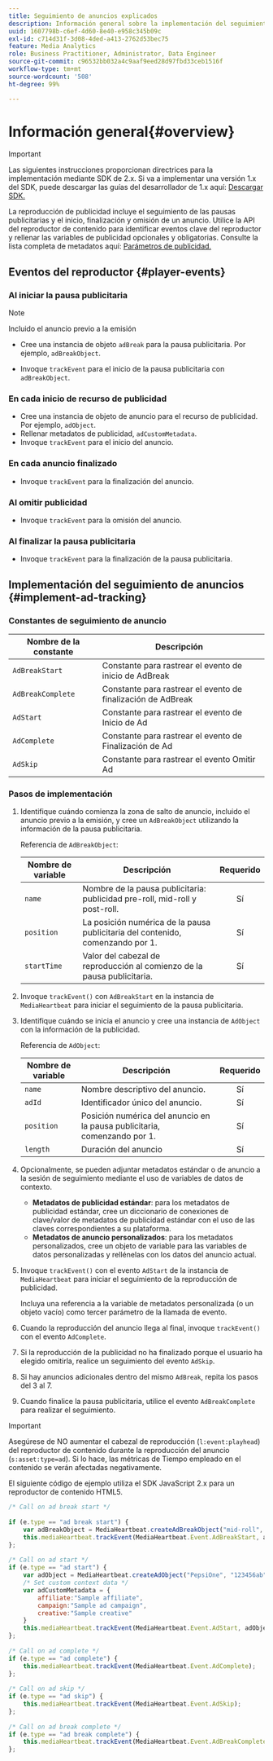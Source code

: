 ```yaml
---
title: Seguimiento de anuncios explicados
description: Información general sobre la implementación del seguimiento de anuncios con Media SDK.
uuid: 1607798b-c6ef-4d60-8e40-e958c345b09c
exl-id: c714d31f-3d08-4ded-a413-2762d53bec75
feature: Media Analytics
role: Business Practitioner, Administrator, Data Engineer
source-git-commit: c96532bb032a4c9aaf9eed28d97fbd33ceb1516f
workflow-type: tm+mt
source-wordcount: '508'
ht-degree: 99%

---
```


# Información general{#overview}

>[!IMPORTANT]
>
>Las siguientes instrucciones proporcionan directrices para la implementación mediante SDK de 2.x. Si va a implementar una versión 1.x del SDK, puede descargar las guías del desarrollador de 1.x aquí: [Descargar SDK.](/help/sdk-implement/download-sdks.md)

La reproducción de publicidad incluye el seguimiento de las pausas publicitarias y el inicio, finalización y omisión de un anuncio. Utilice la API del reproductor de contenido para identificar eventos clave del reproductor y rellenar las variables de publicidad opcionales y obligatorias. Consulte la lista completa de metadatos aquí: [Parámetros de publicidad.](/help/metrics-and-metadata/ad-parameters.md)

## Eventos del reproductor {#player-events}


### Al iniciar la pausa publicitaria

>[!NOTE]
>Incluido el anuncio previo a la emisión

* Cree una instancia de objeto `adBreak` para la pausa publicitaria. Por ejemplo, `adBreakObject`.

* Invoque `trackEvent` para el inicio de la pausa publicitaria con `adBreakObject`.

### En cada inicio de recurso de publicidad

* Cree una instancia de objeto de anuncio para el recurso de publicidad. Por ejemplo, `adObject`.
* Rellenar metadatos de publicidad, `adCustomMetadata`.
* Invoque `trackEvent` para el inicio del anuncio.

### En cada anuncio finalizado

* Invoque `trackEvent` para la finalización del anuncio.

### Al omitir publicidad

* Invoque `trackEvent` para la omisión del anuncio.

### Al finalizar la pausa publicitaria

* Invoque `trackEvent` para la finalización de la pausa publicitaria.

## Implementación del seguimiento de anuncios {#implement-ad-tracking}

### Constantes de seguimiento de anuncio

| Nombre de la constante | Descripción   |
|---|---|
| `AdBreakStart` | Constante para rastrear el evento de inicio de AdBreak |
| `AdBreakComplete` | Constante para rastrear el evento de finalización de AdBreak |
| `AdStart` | Constante para rastrear el evento de Inicio de Ad |
| `AdComplete` | Constante para rastrear el evento de Finalización de Ad |
| `AdSkip` | Constante para rastrear el evento Omitir Ad |

### Pasos de implementación

1. Identifique cuándo comienza la zona de salto de anuncio, incluido el anuncio previo a la emisión, y cree un `AdBreakObject` utilizando la información de la pausa publicitaria.

   Referencia de `AdBreakObject`:

   | Nombre de variable | Descripción | Requerido |
   | --- | --- | :---: |
   | `name` | Nombre de la pausa publicitaria: publicidad pre-roll, mid-roll y post-roll. | Sí |
   | `position` | La posición numérica de la pausa publicitaria del contenido, comenzando por 1. | Sí |
   | `startTime` | Valor del cabezal de reproducción al comienzo de la pausa publicitaria. | Sí |

1. Invoque `trackEvent()` con `AdBreakStart` en la instancia de `MediaHeartbeat` para iniciar el seguimiento de la pausa publicitaria.

1. Identifique cuándo se inicia el anuncio y cree una instancia de `AdObject` con la información de la publicidad.

   Referencia de `AdObject`:

   | Nombre de variable | Descripción | Requerido |
   | --- | --- | :---: |
   | `name` | Nombre descriptivo del anuncio. | Sí |
   | `adId` | Identificador único del anuncio. | Sí |
   | `position` | Posición numérica del anuncio en la pausa publicitaria, comenzando por 1. | Sí |
   | `length` | Duración del anuncio | Sí |

1. Opcionalmente, se pueden adjuntar metadatos estándar o de anuncio a la sesión de seguimiento mediante el uso de variables de datos de contexto.

   * **Metadatos de publicidad estándar**: para los metadatos de publicidad estándar, cree un diccionario de conexiones de clave/valor de metadatos de publicidad estándar con el uso de las claves correspondientes a su plataforma.
   * **Metadatos de anuncio personalizados**: para los metadatos personalizados, cree un objeto de variable para las variables de datos personalizadas y rellénelas con los datos del anuncio actual.

1. Invoque `trackEvent()` con el evento `AdStart` de la instancia de `MediaHeartbeat` para iniciar el seguimiento de la reproducción de publicidad.

   Incluya una referencia a la variable de metadatos personalizada (o un objeto vacío) como tercer parámetro de la llamada de evento.

1. Cuando la reproducción del anuncio llega al final, invoque `trackEvent()` con el evento `AdComplete`.

1. Si la reproducción de la publicidad no ha finalizado porque el usuario ha elegido omitirla, realice un seguimiento del evento `AdSkip`.
1. Si hay anuncios adicionales dentro del mismo `AdBreak`, repita los pasos del 3 al 7.
1. Cuando finalice la pausa publicitaria, utilice el evento `AdBreakComplete` para realizar el seguimiento.

>[!IMPORTANT]
>
>Asegúrese de NO aumentar el cabezal de reproducción (`l:event:playhead`) del reproductor de contenido durante la reproducción del anuncio (`s:asset:type=ad`). Si lo hace, las métricas de Tiempo empleado en el contenido se verán afectadas negativamente.

El siguiente código de ejemplo utiliza el SDK JavaScript 2.x para un reproductor de contenido HTML5.

```js
/* Call on ad break start */ 
 
if (e.type == "ad break start") { 
    var adBreakObject = MediaHeartbeat.createAdBreakObject("mid-roll", 2, 500); 
    this.mediaHeartbeat.trackEvent(MediaHeartbeat.Event.AdBreakStart, adBreakObject); 
}; 
 
/* Call on ad start */ 
if (e.type == "ad start") { 
    var adObject = MediaHeartbeat.createAdObject("PepsiOne", "123456ab", 1, 30); 
    /* Set custom context data */ 
    var adCustomMetadata = { 
        affiliate:"Sample affiliate", 
        campaign:"Sample ad campaign", 
        creative:"Sample creative" 
    } 
    this.mediaHeartbeat.trackEvent(MediaHeartbeat.Event.AdStart, adObject, adCustomMetadata); 
}; 
 
/* Call on ad complete */ 
if (e.type == "ad complete") { 
    this.mediaHeartbeat.trackEvent(MediaHeartbeat.Event.AdComplete); 
}; 
 
/* Call on ad skip */ 
if (e.type == "ad skip") { 
    this.mediaHeartbeat.trackEvent(MediaHeartbeat.Event.AdSkip); 
}; 
     
/* Call on ad break complete */ 
if (e.type == "ad break complete") { 
    this.mediaHeartbeat.trackEvent(MediaHeartbeat.Event.AdBreakComplete); 
}; 
```

